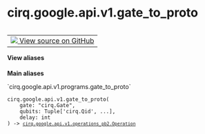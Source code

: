 <div itemscope itemtype="http://developers.google.com/ReferenceObject">
<meta itemprop="name" content="cirq.google.api.v1.gate_to_proto" />
<meta itemprop="path" content="Stable" />
</div>

# cirq.google.api.v1.gate_to_proto

<!-- Insert buttons and diff -->

<table class="tfo-notebook-buttons tfo-api" align="left">

<td>
  <a target="_blank" href="https://github.com/quantumlib/cirq/tree/master/cirq/google/api/v1/programs.py">
    <img src="https://www.tensorflow.org/images/GitHub-Mark-32px.png" />
    View source on GitHub
  </a>
</td>
</table>





<section class="expandable">
  <h4 class="showalways">View aliases</h4>
  <p>
<b>Main aliases</b>
<p>`cirq.google.api.v1.programs.gate_to_proto`</p>
</p>
</section>

<pre class="devsite-click-to-copy prettyprint lang-py tfo-signature-link">
<code>cirq.google.api.v1.gate_to_proto(
    gate: "cirq.Gate",
    qubits: Tuple['cirq.Qid', ...],
    delay: int
) -> <a href="../../../../cirq/google/api/v1/operations_pb2/Operation.md"><code>cirq.google.api.v1.operations_pb2.Operation</code></a>
</code></pre>



<!-- Placeholder for "Used in" -->
